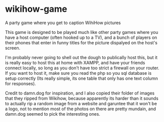 # wikihow-game
A party game where you get to caption WihiHow pictures

This game is designed to be played much like other party games where you have a host computer (often hooked up to a TV), and a bunch of players on their phones that enter in funny titles for the picture dispalyed on the host's screen.

I'm probably never going to shell out the dough to publically host this, but it is really easy to host this at home with XAMPP, and have your friends connect locally, so long as you don't have too strict a firewall on your router.
If you want to host it, make sure you read the php so you sql database is setup correctly (Its really simple, its one table that only has one text column for responses).

Credit to damn.dog for inspiration, and I also copied their folder of images that they ripped from Wikihow, because apparently its harder than it sounds to actually rip a random image from a website and garuntee that it won't be a logo, not to mention most of the photos on there are pretty mundain, and damn.dog seemed to pick the interesting ones.
